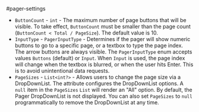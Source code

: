 #pager-settings

* `ButtonCount` - `int` - The maximum number of page buttons that will be visible. To take effect, `ButtonCount` must be smaller than the page count (`ButtonCount < Total / PageSize`). The default value is 10.
* `InputType` - `PagerInputType` - Determines if the pager will show numeric buttons to go to a specific page, or a textbox to type the page index. The arrow buttons are always visible. The `PagerInputType` enum accepts values `Buttons` (default) or `Input`. When `Input` is used, the page index will change when the textbox is blurred, or when the user hits Enter. This is to avoid unintentional data requests.
* `PageSizes` - `List<int?>` - Allows users to change the page size via a DropDownList. The attribute configures the DropDownList options. A `null` item in the `PageSizes` `List` will render an "All" option. By default, the Pager DropDownList is not displayed. You can also set `PageSizes` to `null` programmatically to remove the DropDownList at any time.
